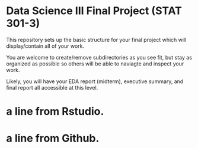 # Data Science III Final Project (STAT 301-3)

This repository sets up the basic structure for your final project which will display/contain all of your work.

You are welcome to create/remove subdirectories as you see fit, but stay as organized as possible so others will be able to naviagte and inspect your work.

Likely, you will have your EDA report (midterm), executive summary, and final report all accessible at this level.
# a line from Rstudio.
# a line from Github.
